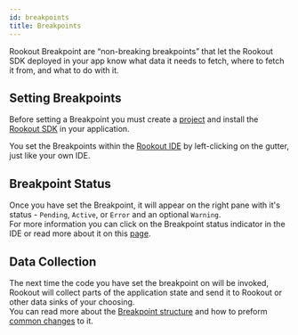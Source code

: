 ```yaml
---
id: breakpoints
title: Breakpoints
---
```


Rookout Breakpoint are “non-breaking breakpoints” that let the Rookout SDK deployed in your app know what data it needs to fetch, where to fetch it from, and what to do with it.  

## Setting Breakpoints

Before setting a Breakpoint you must create a [project](projects.md) and install the [Rookout SDK](sdk-setup.md) in your application.

You set the Breakpoints within the [Rookout IDE](https://app.rookout.com) by left-clicking on the gutter, just like your own IDE.  

## Breakpoint Status
Once you have set the Breakpoint, it will appear on the right pane with it's status - `Pending`, `Active`, or `Error` and an optional `Warning`.  
For more information you can click on the Breakpoint status indicator in the IDE or read more about it on this [page](breakpoints-status.md).  

## Data Collection

The next time the code you have set the breakpoint on will be invoked, Rookout will collect parts of the application state and send it to Rookout or other data sinks of your choosing.  
You can read more about the [Breakpoint structure](breakpoints-structure.md) and how to preform [common changes](breakpoints-tasks.md) to it.
